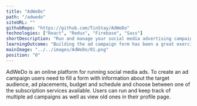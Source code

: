 ```yaml
---
title: "AdWeDo"
path: "/adwedo"
siteURL: ""
githubRepo: "https://github.com/TinStay/AdWeDo"
technologies: ["React", "Redux", "Firebase", "Sass"]
shortDescription: "Run and manage your social media advertising campaigns."
learningOutcome: "Building the ad campaign form has been a great exercise for handling state and errors. In order to build a better user interaction, I made use of many React libraries and APIs and integrating them into my application often lead to issues in my code. Dealing with those problems has brought to light many holes in my knowledge and also helped me to get a deeper understanding of the components I was building."
mainImage: "../../images/AdWeDo/01.png"
position: "0"
---
```

AdWeDo is an online platform for running social media ads. To create an ad campaign users need to fill a form with information about the target audience, ad placements, budget and schedule and choose between one of the subscription services available. Users can run and keep track of multiple ad campaigns as well as view old ones in their profile page.
